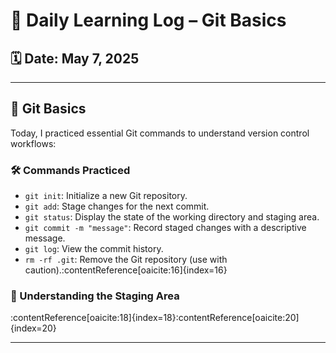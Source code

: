 # 📘 Daily Learning Log – Git Basics 

## 🗓️ Date: May 7, 2025

---

## 🔧 Git Basics

Today, I practiced essential Git commands to understand version control workflows:

### 🛠️ Commands Practiced

- `git init`: Initialize a new Git repository.
- `git add`: Stage changes for the next commit.
- `git status`: Display the state of the working directory and staging area.
- `git commit -m "message"`: Record staged changes with a descriptive message.
- `git log`: View the commit history.
- `rm -rf .git`: Remove the Git repository (use with caution).:contentReference[oaicite:16]{index=16}

### 📂 Understanding the Staging Area

:contentReference[oaicite:18]{index=18}:contentReference[oaicite:20]{index=20}

---

